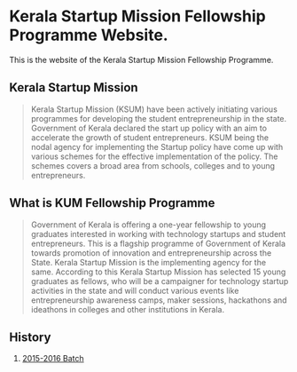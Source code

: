# Kerala Startup Mission Fellowship Programme Website.
This is the website of the Kerala Startup Mission Fellowship Programme.

## Kerala Startup Mission
> Kerala Startup Mission (KSUM) have been actively initiating various programmes for developing the student entrepreneurship in the state. Government of Kerala declared the start up policy with an aim to accelerate the growth of student entrepreneurs. KSUM being the nodal agency for implementing the Startup policy have come up with various schemes for the effective implementation of the policy. The schemes covers a broad area from schools, colleges and to young entrepreneurs.

## What is KUM Fellowship Programme

> Government of Kerala is offering a one-year fellowship to young graduates interested in working with technology startups and student entrepreneurs. This is a flagship programme of Government of Kerala towards promotion of innovation and entrepreneurship across the State. Kerala Startup Mission is the implementing agency for the same. According to this Kerala Startup Mission has selected 15 young graduates as fellows, who will be a campaigner for technology startup activities in the state and will conduct various events like entrepreneurship awareness camps, maker sessions, hackathons and ideathons in colleges and other institutions in Kerala.

## History

1. [2015-2016 Batch](https://startupmission.kerala.gov.in/fellows)

